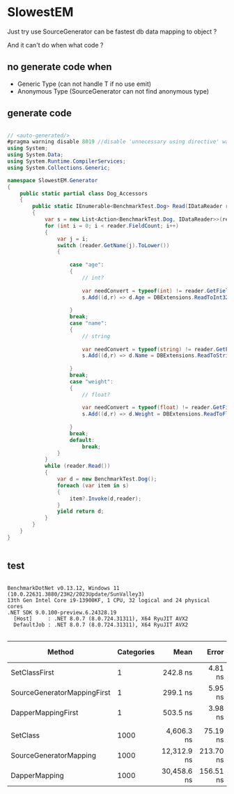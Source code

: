 # SlowestEM

Just try use SourceGenerator can be fastest db data mapping to object ?

And it can't do when what code ?

## no generate code when

- Generic Type      (can not handle T if no use emit)
- Anonymous Type    (SourceGenerator can not find anonymous type)

## generate code

``` csharp

// <auto-generated/>
#pragma warning disable 8019 //disable 'unnecessary using directive' warning
using System;
using System.Data;
using System.Runtime.CompilerServices;
using System.Collections.Generic;

namespace SlowestEM.Generator
{
    public static partial class Dog_Accessors
    {
        public static IEnumerable<BenchmarkTest.Dog> Read(IDataReader reader)
        {
            var s = new List<Action<BenchmarkTest.Dog, IDataReader>>(reader.FieldCount);
            for (int i = 0; i < reader.FieldCount; i++)
            {
                var j = i;
                switch (reader.GetName(j).ToLower())
                {
                    
                    case "age": 
                    {
                        // int?
                        
                        var needConvert = typeof(int) != reader.GetFieldType(i);
                        s.Add((d,r) => d.Age = DBExtensions.ReadToInt32Nullable(r,j,needConvert));
                         
                    }
                    break;
                    case "name": 
                    {
                        // string
                        
                        var needConvert = typeof(string) != reader.GetFieldType(i);
                        s.Add((d,r) => d.Name = DBExtensions.ReadToString(r,j,needConvert));
                         
                    }
                    break;
                    case "weight": 
                    {
                        // float?
                        
                        var needConvert = typeof(float) != reader.GetFieldType(i);
                        s.Add((d,r) => d.Weight = DBExtensions.ReadToFloatNullable(r,j,needConvert));
                         
                    }
                    break;
                    default:
                        break;
                }
            }
            while (reader.Read())
            {
                var d = new BenchmarkTest.Dog();
                foreach (var item in s)
                {
                    item?.Invoke(d,reader);
                }
                yield return d;
            }
        }
    }
}
            
```

## test

```

BenchmarkDotNet v0.13.12, Windows 11 (10.0.22631.3880/23H2/2023Update/SunValley3)
13th Gen Intel Core i9-13900KF, 1 CPU, 32 logical and 24 physical cores
.NET SDK 9.0.100-preview.6.24328.19
  [Host]     : .NET 8.0.7 (8.0.724.31311), X64 RyuJIT AVX2
  DefaultJob : .NET 8.0.7 (8.0.724.31311), X64 RyuJIT AVX2


```
| Method                      | Categories | Mean        | Error     | StdDev    | Ratio | RatioSD | Gen0   | Gen1   | Allocated | Alloc Ratio |
|---------------------------- |----------- |------------:|----------:|----------:|------:|--------:|-------:|-------:|----------:|------------:|
| SetClassFirst               | 1          |    242.8 ns |   4.81 ns |   4.94 ns |  1.00 |    0.00 | 0.0148 | 0.0143 |     280 B |        1.00 |
| SourceGeneratorMappingFirst | 1          |    299.1 ns |   5.95 ns |  11.47 ns |  1.21 |    0.05 | 0.0272 | 0.0267 |     512 B |        1.83 |
| DapperMappingFirst          | 1          |    503.5 ns |   3.98 ns |   3.53 ns |  2.08 |    0.04 | 0.0219 |      - |     416 B |        1.49 |
|                             |            |             |           |           |       |         |        |        |           |             |
| SetClass                    | 1000       |  4,606.3 ns |  75.19 ns |  70.34 ns |  1.00 |    0.00 | 3.0136 | 0.9995 |   56840 B |        1.00 |
| SourceGeneratorMapping      | 1000       | 12,312.9 ns | 213.70 ns | 199.89 ns |  2.67 |    0.07 | 3.0212 | 0.9918 |   57072 B |        1.00 |
| DapperMapping               | 1000       | 30,458.6 ns | 156.51 ns | 130.69 ns |  6.62 |    0.11 | 5.5542 | 0.9155 |  105120 B |        1.85 |
